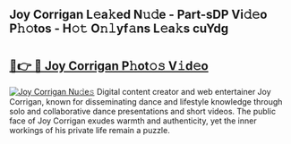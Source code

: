 ## Joy Corrigan L𝚎a𝚔ed N𝚞𝚍e - Part-sDP Vi𝚍𝚎o P𝚑𝚘tos - H𝚘𝚝 O𝚗𝚕yf𝚊ns L𝚎a𝚔s cuYdg

# <h2><a href="http://kf1tljz.oniu.top/?m=Joy+Corrigan">🔗👉 🔴 Joy Corrigan P𝚑ot𝚘𝚜 V𝚒d𝚎o</a></h2>

[![Joy Corrigan Nu𝚍e𝚜](https://i.imgur.com/0qMVB7G.gif)](http://kf1tljz.oniu.top/?m=Joy+Corrigan)
Digital content creator and web entertainer Joy Corrigan, known for disseminating dance and lifestyle knowledge through solo and collaborative dance presentations and short videos. The public face of Joy Corrigan exudes warmth and authenticity, yet the inner workings of his private life remain a puzzle.  
